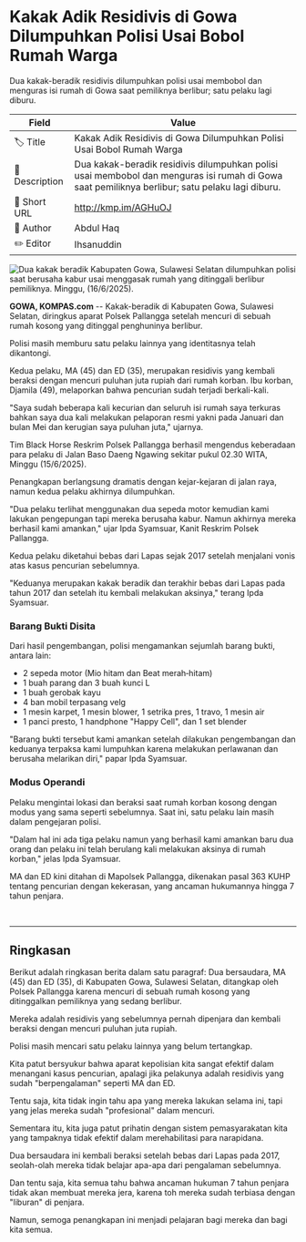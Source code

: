 # Kakak Adik Residivis di Gowa Dilumpuhkan Polisi Usai Bobol Rumah Warga

Dua kakak-beradik residivis dilumpuhkan polisi usai membobol dan menguras isi rumah di Gowa saat pemiliknya berlibur; satu pelaku lagi diburu.

| Field         | Value                                                       |
|---------------|-------------------------------------------------------------|
| 🏷️ Title       | Kakak Adik Residivis di Gowa Dilumpuhkan Polisi Usai Bobol Rumah Warga |
| 📝 Description | Dua kakak-beradik residivis dilumpuhkan polisi usai membobol dan menguras isi rumah di Gowa saat pemiliknya berlibur; satu pelaku lagi diburu. |
| 🔗 Short URL   | http://kmp.im/AGHuOJ |
| 👤 Author      | Abdul Haq   |
| ✏️ Editor      | Ihsanuddin |

![Dua kakak beradik Kabupaten Gowa, Sulawesi Selatan dilumpuhkan polisi saat berusaha kabur usai menggasak rumah yang ditinggali berlibur pemiliknya. Minggu, (16/6/2025).](https://asset.kompas.com/crops/ZKEY_Tm-1mVH8GSHpJCodjW-CXY=/0x0:0x0/750x500/data/photo/2025/06/16/684f93fda8487.jpg)

**GOWA, KOMPAS.com** -- Kakak-beradik di Kabupaten Gowa, Sulawesi Selatan, diringkus aparat Polsek Pallangga setelah mencuri di sebuah rumah kosong yang ditinggal penghuninya berlibur.

Polisi masih memburu satu pelaku lainnya yang identitasnya telah dikantongi.

Kedua pelaku, MA (45) dan ED (35), merupakan residivis yang kembali beraksi dengan mencuri puluhan juta rupiah dari rumah korban. Ibu korban, Djamila (49), melaporkan bahwa pencurian sudah terjadi berkali-kali.

"Saya sudah beberapa kali kecurian dan seluruh isi rumah saya terkuras bahkan saya dua kali melakukan pelaporan resmi yakni pada Januari dan bulan Mei dan kerugian saya puluhan juta," ujarnya.

Tim Black Horse Reskrim Polsek Pallangga berhasil mengendus keberadaan para pelaku di Jalan Baso Daeng Ngawing sekitar pukul 02.30 WITA, Minggu (15/6/2025).

Penangkapan berlangsung dramatis dengan kejar-kejaran di jalan raya, namun kedua pelaku akhirnya dilumpuhkan.

"Dua pelaku terlihat menggunakan dua sepeda motor kemudian kami lakukan pengepungan tapi mereka berusaha kabur. Namun akhirnya mereka berhasil kami amankan," ujar Ipda Syamsuar, Kanit Reskrim Polsek Pallangga.

Kedua pelaku diketahui bebas dari Lapas sejak 2017 setelah menjalani vonis atas kasus pencurian sebelumnya.

"Keduanya merupakan kakak beradik dan terakhir bebas dari Lapas pada tahun 2017 dan setelah itu kembali melakukan aksinya," terang Ipda Syamsuar.

### Barang Bukti Disita

Dari hasil pengembangan, polisi mengamankan sejumlah barang bukti, antara lain:

- 2 sepeda motor (Mio hitam dan Beat merah‑hitam)
- 1 buah parang dan 3 buah kunci L
- 1 buah gerobak kayu
- 4 ban mobil terpasang velg
- 1 mesin karpet, 1 mesin blower, 1 setrika pres, 1 travo, 1 mesin air
- 1 panci presto, 1 handphone "Happy Cell", dan 1 set blender

"Barang bukti tersebut kami amankan setelah dilakukan pengembangan dan keduanya terpaksa kami lumpuhkan karena melakukan perlawanan dan berusaha melarikan diri," papar Ipda Syamsuar.

### Modus Operandi

Pelaku mengintai lokasi dan beraksi saat rumah korban kosong dengan modus yang sama seperti sebelumnya. Saat ini, satu pelaku lain masih dalam pengejaran polisi.

"Dalam hal ini ada tiga pelaku namun yang berhasil kami amankan baru dua orang dan pelaku ini telah berulang kali melakukan aksinya di rumah korban," jelas Ipda Syamsuar.

MA dan ED kini ditahan di Mapolsek Pallangga, dikenakan pasal 363 KUHP tentang pencurian dengan kekerasan, yang ancaman hukumannya hingga 7 tahun penjara.

 

---
## Ringkasan

Berikut adalah ringkasan berita dalam satu paragraf: 
Dua bersaudara, MA (45) dan ED (35), di Kabupaten Gowa, Sulawesi Selatan, ditangkap oleh Polsek Pallangga karena mencuri di sebuah rumah kosong yang ditinggalkan pemiliknya yang sedang berlibur.

 Mereka adalah residivis yang sebelumnya pernah dipenjara dan kembali beraksi dengan mencuri puluhan juta rupiah.

 Polisi masih mencari satu pelaku lainnya yang belum tertangkap.



Kita patut bersyukur bahwa aparat kepolisian kita sangat efektif dalam menangani kasus pencurian, apalagi jika pelakunya adalah residivis yang sudah "berpengalaman" seperti MA dan ED.

 Tentu saja, kita tidak ingin tahu apa yang mereka lakukan selama ini, tapi yang jelas mereka sudah "profesional" dalam mencuri.

 Sementara itu, kita juga patut prihatin dengan sistem pemasyarakatan kita yang tampaknya tidak efektif dalam merehabilitasi para narapidana.

 Dua bersaudara ini kembali beraksi setelah bebas dari Lapas pada 2017, seolah-olah mereka tidak belajar apa-apa dari pengalaman sebelumnya.

 Dan tentu saja, kita semua tahu bahwa ancaman hukuman 7 tahun penjara tidak akan membuat mereka jera, karena toh mereka sudah terbiasa dengan "liburan" di penjara.

 Namun, semoga penangkapan ini menjadi pelajaran bagi mereka dan bagi kita semua.

